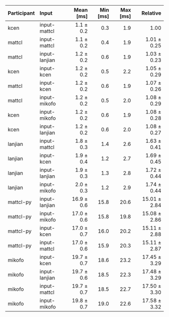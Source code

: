 | Participant | Input | Mean [ms] | Min [ms] | Max [ms] | Relative |
|:---|:---|---:|---:|---:|---:|
| kcen | input-mattcl | 1.1 ± 0.2 | 0.3 | 1.9 | 1.00 |
| mattcl | input-mattcl | 1.1 ± 0.2 | 0.4 | 1.9 | 1.01 ± 0.25 |
| mattcl | input-lanjian | 1.2 ± 0.2 | 0.6 | 1.9 | 1.03 ± 0.23 |
| kcen | input-kcen | 1.2 ± 0.2 | 0.5 | 2.2 | 1.05 ± 0.29 |
| mattcl | input-kcen | 1.2 ± 0.2 | 0.6 | 1.9 | 1.07 ± 0.26 |
| mattcl | input-mikofo | 1.2 ± 0.2 | 0.5 | 2.0 | 1.08 ± 0.29 |
| kcen | input-mikofo | 1.2 ± 0.2 | 0.6 | 1.9 | 1.08 ± 0.28 |
| kcen | input-lanjian | 1.2 ± 0.2 | 0.6 | 2.0 | 1.08 ± 0.27 |
| lanjian | input-mattcl | 1.8 ± 0.3 | 1.4 | 2.6 | 1.63 ± 0.41 |
| lanjian | input-kcen | 1.9 ± 0.4 | 1.2 | 2.7 | 1.69 ± 0.45 |
| lanjian | input-lanjian | 1.9 ± 0.3 | 1.3 | 2.8 | 1.72 ± 0.44 |
| lanjian | input-mikofo | 2.0 ± 0.3 | 1.2 | 2.9 | 1.74 ± 0.44 |
| mattcl-py | input-lanjian | 16.9 ± 0.6 | 15.8 | 20.6 | 15.01 ± 2.84 |
| mattcl-py | input-mikofo | 17.0 ± 0.6 | 15.8 | 19.8 | 15.08 ± 2.86 |
| mattcl-py | input-kcen | 17.0 ± 0.7 | 16.0 | 20.2 | 15.11 ± 2.88 |
| mattcl-py | input-mattcl | 17.0 ± 0.6 | 15.9 | 20.3 | 15.11 ± 2.87 |
| mikofo | input-kcen | 19.7 ± 0.7 | 18.6 | 23.2 | 17.45 ± 3.29 |
| mikofo | input-lanjian | 19.7 ± 0.6 | 18.5 | 22.3 | 17.48 ± 3.29 |
| mikofo | input-mattcl | 19.7 ± 0.7 | 18.5 | 22.7 | 17.50 ± 3.30 |
| mikofo | input-mikofo | 19.8 ± 0.7 | 19.0 | 22.6 | 17.58 ± 3.32 |
